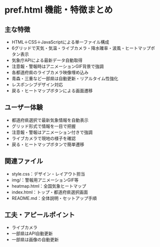 # pref.html 機能・特徴まとめ

## 主な特徴
- HTML＋CSS＋JavaScriptによる単一ファイル構成
- 6グリッドで天気・気温・ライブカメラ・降水確率・波風・ヒートマップボタン表示
- 気象庁APIによる最新データ自動取得
- 注意報・警報時はアニメーションGIF背景で強調
- 各都道府県のライブカメラ映像埋め込み
- 青森・三重など一部県は自動更新・リアルタイム性強化
- レスポンシブデザイン対応
- 戻る・ヒートマップボタンによる画面遷移

## ユーザー体験
- 都道府県選択で最新気象情報を自動表示
- グリッド形式で情報を一目で把握
- 注意報・警報はアニメーション付きで強調
- ライブカメラで現地の様子を確認
- 戻る・ヒートマップボタンで簡単遷移

## 関連ファイル
- style.css：デザイン・レイアウト担当
- img/：警報用アニメーションGIF等
- heatmap.html：全国気象ヒートマップ
- index.html：トップ・都道府県選択画面
- README.md：全体説明・セットアップ手順

## 工夫・アピールポイント
- ライブカメラ
- 一部県はAPI自動更新
- 一部県は画像の自動更新